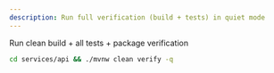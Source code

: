 ```yaml
---
description: Run full verification (build + tests) in quiet mode
---
```


Run clean build + all tests + package verification

```bash
cd services/api && ./mvnw clean verify -q
```
